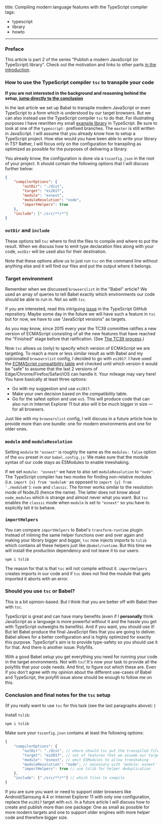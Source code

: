 title: Compiling modern language features with the TypeScript compiler
tags:
  - typescript
  - library
  - howto
---

### Preface

This article is part 2 of the series "Publish a modern JavaScript (or TypeScript) library". Check out the motivation and links to other parts [in the introduction](http://tobias-barth.net/blog/2019/07/Publish-a-modern-JavaScript-or-TypeScript-library/).

### How to use the TypeScript compiler `tsc` to transpile your code

**If you are not interested in the background and reasoning behind the setup, [jump directly to the conclusion](#cmlfwttc-conclusion)**

In the last article we set up Babel to transpile modern JavaScript or even TypeScript to a form which is understood by our target browsers. But we can also instead use the TypeScript compiler `tsc` to do that. For illustrating purposes I have rewritten my small [example library](https://github.com/4nduril/library-starter/tree/typescript-babel) in TypeScript. Be sure to look at one of the `typescript-` prefixed branches. The `master` is still written in JavaScript.
I will assume that you already know how to setup a TypeScript project. How else would you have been able to write your library in TS? Rather, I will focus only on the configuration for transpiling as optimized as possible for the purposes of delivering a library.

You already know, the configuration is done via a `tsconfig.json` in the root of your project. It should contain the following options that I will discuss further below:

```json
{
	"compilerOptions": {
		"outDir": "./dist",
		"target": "es2017",
		"module": "esnext",
		"moduleResolution": "node",
		"importHelpers": true
	},
	"include": ["./src/**/*"]
}
```

### `outDir` and `include`

These options tell `tsc` where to find the files to compile and where to put the result. When we discuss how to emit type declaration files along with your code, `outDir` will be used also for their destination. 

Note that these options allow us to just run `tsc` on the command line without anything else and it will find our files and put the output where it belongs.

### Target environment

Remember when we discussed `browserslist` in the "Babel" article? We used an array of queries to tell Babel exactly which environments our code should be able to run in. Not so with `tsc`.

If you are interested, read this intriguing [issue](https://github.com/Microsoft/TypeScript/issues/19183) in the TypeScript GitHub repository. Maybe some day in the future we will have such a feature in `tsc` but for now, we have to use "JavaScript versions" as targets.

As you may know, since 2015 every year the TC39 committee ratifies a new version of ECMAScript consisting of all the new features that have reached the "Finished" stage before that ratification. (See [The TC39 process](https://tc39.es/process-document/).)

Now `tsc` allows us (only) to specify which version of ECMAScript we are targeting. To reach a more or less similar result as with Babel and my opinionated `browserslist` config, I decided to go with `es2017`. I have used the [ECMAScript compatibility table](https://kangax.github.io/compat-table/es2016plus/) and checked until which version it would be "safe" to assume that the last 2 versions of Edge/Chrome/Firefox/Safari/iOS can handle it. Your mileage may vary here! You have basically at least three options:

- Go with my suggestion and use `es2017`.
- Make your own decision based on the compatibility table.
- Go for the safest option and use `es5`. This will produce code that can also run in Internet Explorer 11 but also will it be much bigger in size — for all browsers.

Just like with my `browserslist` config, I will discuss in a future article how to provide more than one bundle: one for modern environments and one for older ones.

### `module` and `moduleResolution`

Setting `module` to `"esnext"` is roughly the same as the `modules: false` option of the `env` preset in our `babel.config.js`: We make sure that the module syntax of our code stays as ESModules to enable treeshaking.

If we set `module: "esnext"` we have to also set `moduleResolution` to `"node"`. The TypeScript compiler has two modes for finding non-relative modules (i.e. `import {x} from 'moduleA'` as opposed to `import {y} from './moduleB'`): `node` and `classic`. The former works similar to the resolution mode of NodeJS (hence the name). The latter does not know about `node_modules` which is strange and almost never what you want. But `tsc` enables the `classic` mode when `module` is set to `"esnext"` so you have to explicitly tell it to behave.

### `importHelpers`

You can compare `importHelpers` to Babel's `transform-runtime` plugin: Instead of inlining the same helper functions over and over again and making your library bigger and bigger, `tsc` now injects imports to `tslib` which contains all these helpers just like `@babel/runtime`. But this time we will install the production dependency and not leave it to our users:

`npm i tslib`

The reason for that is that `tsc` will not compile without it. `importHelpers` creates imports in our code and if `tsc` does not find the module that gets imported it aborts with an error.

### Should you use `tsc` or Babel?

This is a bit opinion-based. But I think that you are better off with Babel then with `tsc`.

TypeScript is great and can have many benefits (even if I **personally** think JavaScript as a language is more powerful without it and the hassle you get with TypeScript outweighs its benefits). And if you want, you should use it! But let Babel produce the final JavaScript files that you are going to deliver. Babel allows for a better configuration and is highly optimized for exactly this purpose. TypeScript's aim is to provide type-safety so you should use it for that. And there is another issue: Polyfills.

With a good Babel setup you get everything you need for running your code in the target environments. Not with `tsc`! It's now your task to provide all the polyfills that your code needs. And first, to figure out which these are. Even if you don't agree with my opinion about the different use-cases of Babel and TypeScript, the polyfill issue alone should be enough to follow me on this.


### <a name="cmlfwttc-conclusion"></a>Conclusion and final notes for the `tsc` setup

(If you really want to use `tsc` for this task (see the last paragraphs above): )

Install `tslib`:

`npm i tslib`

Make sure your `tsconfig.json` contains at least the following options:

```javascript
{
	"compilerOptions": {
		"outDir": "./dist", // where should tsc put the transpiled files
		"target": "es2017", // set of features that we assume our targets can handle themselves
		"module": "esnext", // emit ESModules to allow treeshaking
		"moduleResolution": "node", // necessary with 'module: esnext'
		"importHelpers": true // use tslib for helper deduplication
	},
	"include": ["./src/**/*"] // which files to compile
}
```

If you are sure you want or need to support older browsers like Android/Samsung 4.4 or Internet Explorer 11 with only one configuration, replace the `es2017` target with `es5`. In a future article I will discuss how to create and publish more than one package: One as small as possible for more modern targets and one to support older engines with more helper code and therefore bigger size.

